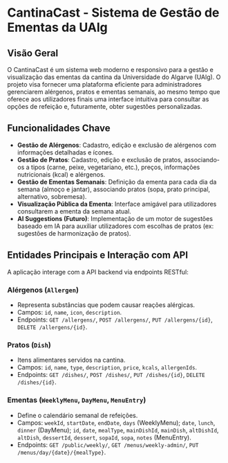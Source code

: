 # CantinaCast - Sistema de Gestão de Ementas da UAlg

## Visão Geral

O CantinaCast é um sistema web moderno e responsivo para a gestão e visualização das ementas da cantina da Universidade do Algarve (UAlg). O projeto visa fornecer uma plataforma eficiente para administradores gerenciarem alérgenos, pratos e ementas semanais, ao mesmo tempo que oferece aos utilizadores finais uma interface intuitiva para consultar as opções de refeição e, futuramente, obter sugestões personalizadas.

## Funcionalidades Chave

*   **Gestão de Alérgenos**: Cadastro, edição e exclusão de alérgenos com informações detalhadas e ícones.
*   **Gestão de Pratos**: Cadastro, edição e exclusão de pratos, associando-os a tipos (carne, peixe, vegetariano, etc.), preços, informações nutricionais (kcal) e alérgenos.
*   **Gestão de Ementas Semanais**: Definição da ementa para cada dia da semana (almoço e jantar), associando pratos (sopa, prato principal, alternativo, sobremesa).
*   **Visualização Pública da Ementa**: Interface amigável para utilizadores consultarem a ementa da semana atual.
*   **AI Suggestions (Futuro)**: Implementação de um motor de sugestões baseado em IA para auxiliar utilizadores com escolhas de pratos (ex: sugestões de harmonização de pratos).

## Entidades Principais e Interação com API

A aplicação interage com a API backend via endpoints RESTful:

### Alérgenos (`Allergen`)

*   Representa substâncias que podem causar reações alérgicas.
*   Campos: `id`, `name`, `icon`, `description`.
*   Endpoints: `GET /allergens/`, `POST /allergens/`, `PUT /allergens/{id}`, `DELETE /allergens/{id}`.

### Pratos (`Dish`)

*   Itens alimentares servidos na cantina.
*   Campos: `id`, `name`, `type`, `description`, `price`, `kcals`, `allergenIds`.
*   Endpoints: `GET /dishes/`, `POST /dishes/`, `PUT /dishes/{id}`, `DELETE /dishes/{id}`.

### Ementas (`WeeklyMenu`, `DayMenu`, `MenuEntry`)

*   Define o calendário semanal de refeições.
*   Campos: `weekId`, `startDate`, `endDate`, `days` (WeeklyMenu); `date`, `lunch`, `dinner` (DayMenu); `id`, `date`, `mealType`, `mainDishId`, `mainDish`, `altDishId`, `altDish`, `dessertId`, `dessert`, `sopaId`, `sopa`, `notes` (MenuEntry).
*   Endpoints: `GET /public/weekly/`, `GET /menus/weekly-admin/`, `PUT /menus/day/{date}/{mealType}`.
